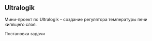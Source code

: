## Ultralogik
Мини-проект по Ultralogik – создание регулятора температуры печи кипящего слоя.

Постановка задачи
